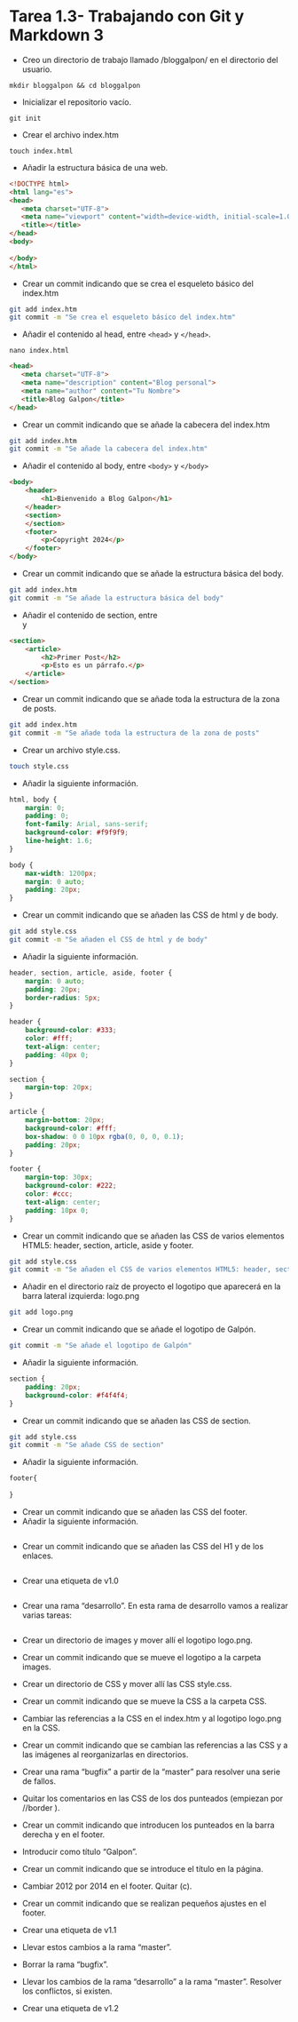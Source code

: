 
# Tarea 1.3- Trabajando con Git y Markdown 3

- Creo un directorio de trabajo llamado /bloggalpon/ en el directorio del usuario.

`mkdir bloggalpon && cd bloggalpon`

- Inicializar el repositorio vacío.

`git init`

- Crear el archivo index.htm

`touch index.html`

- Añadir la estructura básica de una web.

 ```html
<!DOCTYPE html>
<html lang="es">
<head>
    <meta charset="UTF-8">
    <meta name="viewport" content="width=device-width, initial-scale=1.0">
    <title></title>
</head>
<body>
    
</body>
</html>
 ```
- Crear un commit indicando que se crea el esqueleto básico del index.htm

```bash
git add index.htm
git commit -m "Se crea el esqueleto básico del index.htm"
```
- Añadir el contenido al head, entre `<head>` y `</head>`.

`nano index.html`

 ```html
<head>
    <meta charset="UTF-8">
    <meta name="description" content="Blog personal">
    <meta name="author" content="Tu Nombre">
    <title>Blog Galpon</title>
</head>
 ```
- Crear un commit indicando que se añade la cabecera del index.htm
 ```bash
git add index.htm
git commit -m "Se añade la cabecera del index.htm"
```
- Añadir el contenido al body, entre `<body>` y `</body>`
```html
<body>
    <header>
        <h1>Bienvenido a Blog Galpon</h1>
    </header>
    <section>
    </section>
    <footer>
        <p>Copyright 2024</p>
    </footer>
</body>
```
- Crear un commit indicando que se añade la estructura básica del body.

```bash
git add index.htm
git commit -m "Se añade la estructura básica del body"
```
- Añadir el contenido de section, entre <section> y </section>
```html
<section>
    <article>
        <h2>Primer Post</h2>
        <p>Esto es un párrafo.</p>
    </article>
</section>

```
- Crear un commit indicando que se añade toda la estructura de la zona de posts.
```bash
git add index.htm
git commit -m "Se añade toda la estructura de la zona de posts"
```
- Crear un archivo style.css.

```bash
touch style.css
```
- Añadir la siguiente información.
```css
html, body {
    margin: 0;
    padding: 0;
    font-family: Arial, sans-serif;
    background-color: #f9f9f9;
    line-height: 1.6;
}

body {
    max-width: 1200px;
    margin: 0 auto;
    padding: 20px;
}

```
- Crear un commit indicando que se añaden las CSS de html y de body.
```bash
git add style.css
git commit -m "Se añaden el CSS de html y de body"
```
- Añadir la siguiente información.
```css
header, section, article, aside, footer {
    margin: 0 auto;
    padding: 20px;
    border-radius: 5px;
}

header {
    background-color: #333;
    color: #fff;
    text-align: center;
    padding: 40px 0;
}

section {
    margin-top: 20px;
}

article {
    margin-bottom: 20px;
    background-color: #fff;
    box-shadow: 0 0 10px rgba(0, 0, 0, 0.1);
    padding: 20px;
}

footer {
    margin-top: 30px;
    background-color: #222;
    color: #ccc;
    text-align: center;
    padding: 10px 0;
}

```
- Crear un commit indicando que se añaden las CSS de varios elementos HTML5: header, section, article, aside y footer.
```bash
git add style.css
git commit -m "Se añaden el CSS de varios elementos HTML5: header, section, article, aside y footer"
```
- Añadir en el directorio raíz de proyecto el logotipo que aparecerá en la barra lateral izquierda: logo.png

```bash
git add logo.png
```
- Crear un commit indicando que se añade el logotipo de Galpón.
```bash
git commit -m "Se añade el logotipo de Galpón"
```
- Añadir la siguiente información.
```css
section {
    padding: 20px;
    background-color: #f4f4f4;
}

```
- Crear un commit indicando que se añaden las CSS de section.

```bash
git add style.css
git commit -m "Se añade CSS de section"
```
- Añadir la siguiente información.
```css
footer{
    
}

```
- Crear un commit indicando que se añaden las CSS del footer.
- Añadir la siguiente información.
```
```
- Crear un commit indicando que se añaden las CSS del H1 y de los enlaces.
```
```
- Crear una etiqueta de v1.0
```
```
- Crear una rama “desarrollo”. En esta rama de desarrollo vamos a realizar varias tareas:
```
```
- Crear un directorio de images y mover allí el logotipo logo.png.
- Crear un commit indicando que se mueve el logotipo a la carpeta images.
- Crear un directorio de CSS y mover allí las CSS style.css.
- Crear un commit indicando que se mueve la CSS a la carpeta CSS.
- Cambiar las referencias a la CSS en el index.htm y al logotipo logo.png en la CSS.
- Crear un commit indicando que se cambian las referencias a las CSS y a las imágenes al reorganizarlas en directorios.
- Crear una rama “bugfix” a partir de la “master” para resolver una serie de fallos.

- Quitar los comentarios en las CSS de los dos punteados (empiezan por //border ).
- Crear un commit indicando que introducen los punteados en la barra derecha y en el footer.
-  Introducir como título “Galpon”.
-  Crear un commit indicando que se introduce el título en la página.
- Cambiar 2012 por 2014 en el footer. Quitar (c).
- Crear un commit indicando que se realizan pequeños ajustes en el footer.
- Crear una etiqueta de v1.1
- Llevar estos cambios a la rama “master”.
-  Borrar la rama “bugfix”.
- Llevar los cambios de la rama “desarrollo” a la rama “master”. Resolver los conflictos, si existen.
- Crear una etiqueta de v1.2
